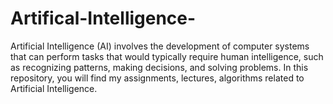 # Artifical-Intelligence-
Artificial Intelligence (AI) involves the development of computer systems that can perform tasks that would typically require human intelligence, such as recognizing patterns, making decisions, and solving problems. In this repository, you will find my assignments, lectures, algorithms related to Artificial Intelligence.
